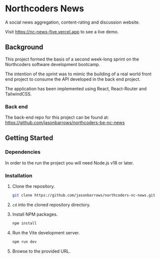 # Northcoders News

A social news aggregation, content-rating and discussion website.

Visit https://nc-news-five.vercel.app to see a live demo.

## Background
This project formed the basis of a second week-long sprint on the Northcoders software development bootcamp.

The intention of the sprint was to mimic the building of a real world front end project to consume the API developed in the back end project.

The application has been implemented using React, React-Router and TailwindCSS.

### Back end

The back-end repo for this project can be found at:
https://github.com/jasonbarrows/northcoders-be-nc-news

## Getting Started

### Dependencies

In order to the run the project you will need Node.js v18 or later.

### Installation

1.  Clone the repository.
    ``` bash
    git clone https://github.com/jasonbarrows/northcoders-nc-news.git
    ```
2.  `cd` into the cloned repository directory.

3.  Install NPM packages.
    ``` bash
    npm install
    ```
4.  Run the Vite development server.
    ``` bash
    npm run dev
    ```
5.  Browse to the provided URL.